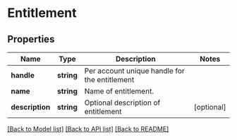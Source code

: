# Entitlement

## Properties
Name | Type | Description | Notes
------------ | ------------- | ------------- | -------------
**handle** | **string** | Per account unique handle for the entitlement | 
**name** | **string** | Name of entitlement. | 
**description** | **string** | Optional description of entitlement | [optional] 

[[Back to Model list]](../../README.md#documentation-for-models) [[Back to API list]](../../README.md#documentation-for-api-endpoints) [[Back to README]](../../README.md)

